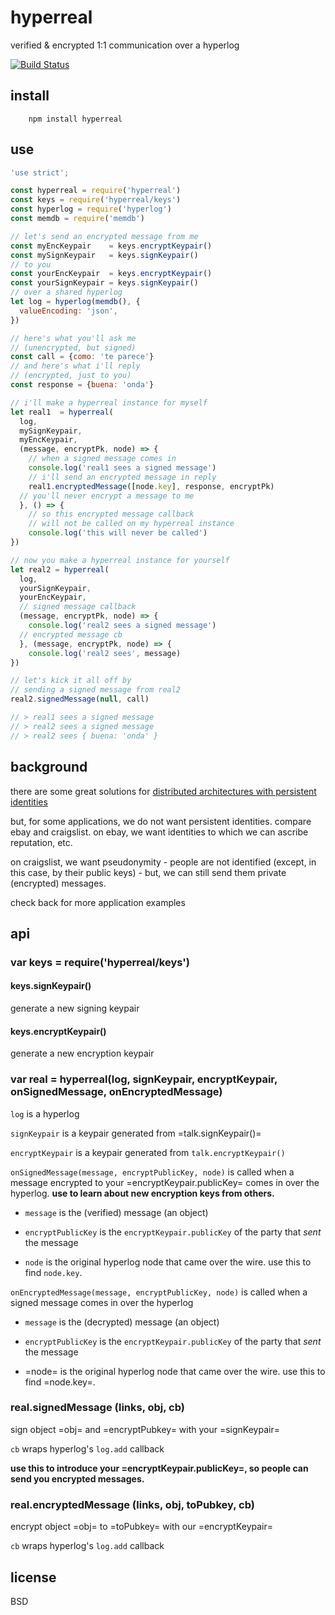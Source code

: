 # hyperreal

verified & encrypted 1:1 communication over a hyperlog

[![Build Status](https://travis-ci.org/elsehow/hyperreal.svg?branch=master)](https://travis-ci.org/elsehow/hyperreal)

## install
```
    npm install hyperreal
```
## use

```javascript
'use strict';

const hyperreal = require('hyperreal')
const keys = require('hyperreal/keys')
const hyperlog = require('hyperlog')
const memdb = require('memdb')

// let's send an encrypted message from me
const myEncKeypair    = keys.encryptKeypair()
const mySignKeypair   = keys.signKeypair()
// to you
const yourEncKeypair  = keys.encryptKeypair()
const yourSignKeypair = keys.signKeypair()
// over a shared hyperlog
let log = hyperlog(memdb(), {
  valueEncoding: 'json',
})

// here's what you'll ask me
// (unencrypted, but signed)
const call = {como: 'te parece'}
// and here's what i'll reply
// (encrypted, just to you)
const response = {buena: 'onda'}

// i'll make a hyperreal instance for myself
let real1  = hyperreal(
  log,
  mySignKeypair,
  myEncKeypair,
  (message, encryptPk, node) => {
    // when a signed message comes in
    console.log('real1 sees a signed message')
    // i'll send an encrypted message in reply
    real1.encryptedMessage([node.key], response, encryptPk)
  // you'll never encrypt a message to me
  }, () => {
    // so this encrypted message callback
    // will not be called on my hyperreal instance
    console.log('this will never be called')
})

// now you make a hyperreal instance for yourself
let real2 = hyperreal(
  log,
  yourSignKeypair,
  yourEncKeypair,
  // signed message callback
  (message, encryptPk, node) => {
    console.log('real2 sees a signed message')
  // encrypted message cb
  }, (message, encryptPk, node) => {
    console.log('real2 sees', message)
})

// let's kick it all off by
// sending a signed message from real2
real2.signedMessage(null, call)

// > real1 sees a signed message
// > real2 sees a signed message
// > real2 sees { buena: 'onda' }
```

## background
there are some great solutions for [distributed architectures with persistent identities](http://ssbc.github.io/)

but, for some applications, we do not want persistent identities. compare ebay and craigslist. on ebay, we want identities to which we can ascribe reputation, etc.

on craigslist, we want pseudonymity - people are not identified (except, in this case, by their public keys) - but, we can still send them private (encrypted) messages.

check back for more application examples
## api
### var keys = require('hyperreal/keys')
#### keys.signKeypair()
generate a new signing keypair
#### keys.encryptKeypair()
generate a new encryption keypair
### var real = hyperreal(log, signKeypair, encryptKeypair, onSignedMessage, onEncryptedMessage)

`log` is a hyperlog

`signKeypair` is a keypair generated from =talk.signKeypair()=

`encryptKeypair` is a keypair generated from `talk.encryptKeypair()`

`onSignedMessage(message, encryptPublicKey, node)` is called when a message encrypted to your =encryptKeypair.publicKey= comes in over the hyperlog. **use to learn about new encryption keys from others.**

- `message` is the (verified) message (an object)

- `encryptPublicKey` is the `encryptKeypair.publicKey` of the party that *sent* the message

- `node` is the original hyperlog node that came over the wire. use this to find `node.key`.

`onEncryptedMessage(message, encryptPublicKey, node)` is called when a signed message comes in over the hyperlog

- `message` is the (decrypted) message (an object)

- `encryptPublicKey` is the `encryptKeypair.publicKey` of the party that *sent* the message

- =node= is the original hyperlog node that came over the wire. use this to find =node.key=.

### real.signedMessage (links, obj, cb)
    
sign object =obj= and =encryptPubkey= with your =signKeypair=

`cb` wraps hyperlog's `log.add` callback

**use this to introduce your =encryptKeypair.publicKey=, so people can send you encrypted messages.**

### real.encryptedMessage (links, obj, toPubkey, cb)

encrypt object =obj= to =toPubkey= with our =encryptKeypair=

`cb` wraps hyperlog's `log.add` callback

## license
BSD

